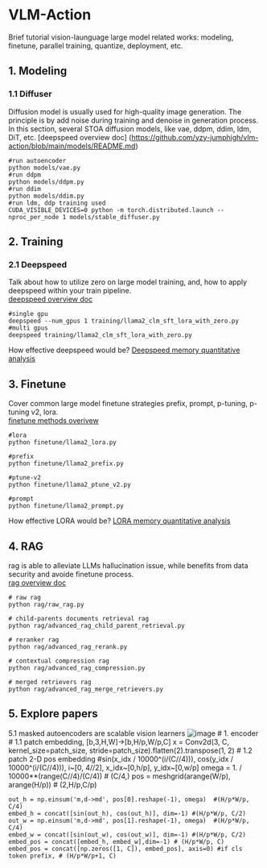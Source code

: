 
# VLM-Action
Brief tutorial vision-launguage large model related works: modeling, finetune, parallel training, quantize, deployment, etc.


## 1. Modeling
### 1.1 Diffuser
Diffusion model is usually used for high-quality image generation. The principle is by add noise during 
training and denoise in generation process. In this section, several STOA diffusion models, like vae, 
ddpm, ddim, ldm, DiT, etc.
[deepspeed overview doc] (https://github.com/yzy-jumphigh/vlm-action/blob/main/models/README.md)  

    #run autoencoder
    python models/vae.py
    #run ddpm
    python models/ddpm.py
    #run ddim
    python models/ddim.py
    #run ldm, ddp training used
    CUDA_VISIBLE_DEVICES=0 python -m torch.distributed.launch --nproc_per_node 1 models/stable_diffuser.py


## 2. Training
### 2.1 Deepspeed
Talk about how to utilize zero on large model training, and, how to apply deepspeed within your train pipeline.    
[deepspeed overview doc](https://github.com/yzy-jumphigh/vlm-action/blob/main/training/README.md)   

    #single gpu
    deepspeed --num_gpus 1 training/llama2_clm_sft_lora_with_zero.py
    #multi gpus
    deepspeed training/llama2_clm_sft_lora_with_zero.py

How effective deepspeed would be? 
[Deepspeed memory quantitative analysis](https://github.com/yzy-jumphigh/vlm-action/blob/main/training/README.md)


## 3. Finetune
Cover common large model finetune strategies prefix, prompt, p-tuning, p-tuning v2, lora.     
[finetune methods overivew](https://github.com/yzy-jumphigh/vlm-action/blob/main/finetune/README.md)  

    #lora
    python finetune/llama2_lora.py

    #prefix
    python finetune/llama2_prefix.py

    #ptune-v2
    python finetune/llama2_ptune_v2.py

    #prompt
    python finetune/llama2_prompt.py

How effective LORA would be? 
[LORA memory quantitative analysis](https://github.com/yzy-jumphigh/vlm-action/blob/main/training/README.md)
    


## 4. RAG
rag is able to alleviate LLMs hallucination issue, while benefits from data security and avoide finetune process.  
[rag overview doc](https://github.com/yzy-jumphigh/vlm-action/blob/main/rag/README.md)   

    # raw rag
    python rag/raw_rag.py

    # child-parents documents retrieval rag
    python rag/advanced_rag_child_parent_retrieval.py

    # reranker rag
    python rag/advanced_rag_rerank.py

    # contextual compression rag 
    python rag/advanced_rag_compression.py

    # merged retrievers rag
    python rag/advanced_rag_merge_retrievers.py

## 5. Explore papers
5.1 masked autoencoders are scalable vision learners
![image](https://github.com/user-attachments/assets/26360490-b467-4f13-9a2d-eebd06498c52)
    # 1. encoder
    # 1.1 patch embedding, [b,3,H,W]->[b,H/p,W/p,C]
    x = Conv2d(3, C, kernel_size=patch_size, stride=patch_size).flatten(2).transpose(1, 2)
    # 1.2 patch 2-D pos embedding
    #sin(x_idx / 10000^(i/(C//4))), cos(y_idx / 10000^(i/(C//4))), i~[0, 4//2], x_idx~[0,h/p], y_idx~[0,w/p]
    omega = 1. / 10000**(range(C//4)/(C/4))  # (C/4,)
    pos = meshgrid(arange(W/p), arange(H/p)) # (2,H/p,C/p)
    
    out_h = np.einsum('m,d->md', pos[0].reshape(-1), omega)  #(H/p*W/p, C/4)
    embed_h = concat([sin(out_h), cos(out_h)], dim=-1) #(H/p*W/p, C/2)
    out_w = np.einsum('m,d->md', pos[1].reshape(-1), omega)  #(H/p*W/p, C/4)
    embed_w = concat([sin(out_w), cos(out_w)], dim=-1) #(H/p*W/p, C/2)
    embed_pos = concat([embed_h, embed_w],dim=-1) # (H/p*W/p, C)
    embed_pos = concat([np.zeros([1, C]), embed_pos], axis=0) #if cls token prefix, # (H/p*W/p+1, C)
    
    
    
    




